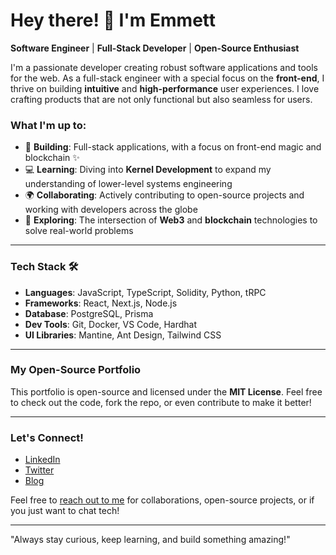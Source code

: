 # Hey there! 👋 I'm Emmett

**Software Engineer** | **Full-Stack Developer** | **Open-Source Enthusiast**

I'm a passionate developer creating robust software applications and tools for the web. As a full-stack engineer with a special focus on the **front-end**, I thrive on building **intuitive** and **high-performance** user experiences. I love crafting products that are not only functional but also seamless for users.

### What I'm up to:

- 🚀 **Building**: Full-stack applications, with a focus on front-end magic and blockchain ✨
- 💻 **Learning**: Diving into **Kernel Development** to expand my understanding of lower-level systems engineering
- 🌍 **Collaborating**: Actively contributing to open-source projects and working with developers across the globe
- 🔧 **Exploring**: The intersection of **Web3** and **blockchain** technologies to solve real-world problems

---

### Tech Stack 🛠️

- **Languages**: JavaScript, TypeScript, Solidity, Python, tRPC
- **Frameworks**: React, Next.js, Node.js
- **Database**: PostgreSQL, Prisma
- **Dev Tools**: Git, Docker, VS Code, Hardhat
- **UI Libraries**: Mantine, Ant Design, Tailwind CSS

---

### My Open-Source Portfolio

This portfolio is open-source and licensed under the **MIT License**. Feel free to check out the code, fork the repo, or even contribute to make it better!

---

### Let's Connect!

- [LinkedIn](https://www.linkedin.com/in/cornelius-emase/)
- [Twitter](https://x.com/EmaseLC)
- [Blog](https://emmett.vercel.app/blog)

Feel free to [reach out to me](corneliuslochipi@gmail.com) for collaborations, open-source projects, or if you just want to chat tech!

---

"Always stay curious, keep learning, and build something amazing!"
